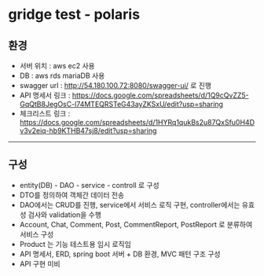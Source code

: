 # gridge test - polaris

## 환경
* 서버 위치 : aws ec2 사용
* DB : aws rds mariaDB 사용
* swagger url : http://54.180.100.72:8080/swagger-ui/ 로 진행
* API 명세서 링크 : https://docs.google.com/spreadsheets/d/1Q9cQvZZ5-GqQtB8JegOsC-l74MTEQRSTeG43ayZKSxU/edit?usp=sharing
* 체크리스트 링크 : https://docs.google.com/spreadsheets/d/1HYRq1qukBs2u87QxSfu0H4Dv3v2eiq-hb9KTHB47sj8/edit?usp=sharing

---
## 구성
* entity(DB) - DAO - service - controll 로 구성
* DTO를 정의하여 객체간 데이터 전송
* DAO에서는 CRUD를 진행, service에서 서비스 로직 구현, controller에서는 유효성 검사와 validation을 수행
* Account, Chat, Comment, Post, CommentReport, PostReport 로 분류하여 서비스 구성
* Product 는 기능 테스트용 임시 로직임
* API 명세서, ERD, spring boot 서버 + DB 환경, MVC 패턴 구조 구성
* API 구현 미비
